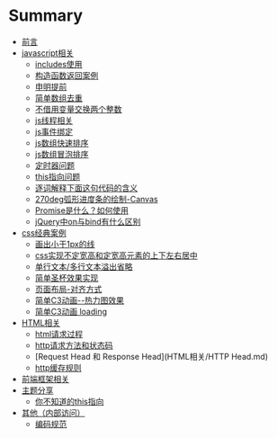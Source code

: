 # Summary
* [前言](README.md)
* [javascript相关]()
  * [includes使用](js算法/20181224.md)
  * [构造函数返回案例](js算法/20181226.md)
  * [申明提前](js算法/20181227.md)
  * [简单数组去重](js算法/20181228.md)
  * [不借用变量交换两个整数](js算法/20181229.md)
  * [js线程相关](js算法/20190102.md)
  * [js事件绑定](js算法/20190103.md)
  * [js数组快速排序](js算法/20190104.md)
  * [js数组冒泡排序](js算法/20190111.md)
  * [定时器问题](js算法/20190121.md)
  * [this指向问题](js算法/20190122-0125.md)
  * [逐词解释下面这句代码的含义](js算法/20190215.md)
  * [270deg弧形进度条的绘制-Canvas](js算法/20190220.md)
  * [Promise是什么？如何使用](js算法/20190222.md)
  * [jQuery中on与bind有什么区别](js算法/20190223.md)
* [css经典案例]()
  * [画出小于1px的线](css效果经典案例/20181225.md)
  * [css实现不定宽高和定宽高元素的上下左右居中](css效果经典案例/20190107.md)
  * [单行文本/多行文本溢出省略](css效果经典案例/20190108.md)
  * [简单圣杯效果实现](css效果经典案例/20190110.md)
  * [页面布局-对齐方式](css效果经典案例/20190214.md)
  * [简单C3动画--热力图效果](css效果经典案例/20190218.md)
  * [ 简单C3动画  loading](css效果经典案例/20190219.md)
* [HTML相关]()
  * [html请求过程](HTML相关/天龙八步.md)
  * [http请求方法和状态码](HTML相关/20190114.md)
  * [Request Head 和 Response Head](HTML相关/HTTP Head.md)
  * [http缓存规则](HTML相关/HTTP缓存规则.md)
* [前端框架相关]()
* [主题分享]()
  * [你不知道的this指向](主题分享/分享文档/你不知道的this指向.pptx)
* [其他（内部访问）]()
  * [编码规范](https://wiki.bestpay.com.cn/pages/viewpage.action?pageId=25265836)

